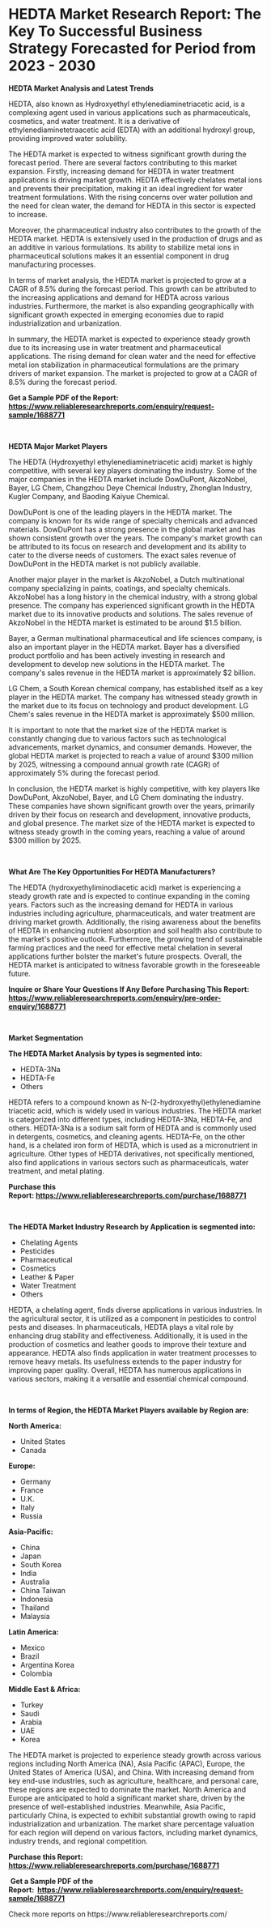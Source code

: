 <p><h1>HEDTA Market Research Report: The Key To Successful Business Strategy Forecasted for Period from 2023 - 2030</h1></p><p><strong>HEDTA Market Analysis and Latest Trends</strong></p>
<p><p>HEDTA, also known as Hydroxyethyl ethylenediaminetriacetic acid, is a complexing agent used in various applications such as pharmaceuticals, cosmetics, and water treatment. It is a derivative of ethylenediaminetetraacetic acid (EDTA) with an additional hydroxyl group, providing improved water solubility.</p><p>The HEDTA market is expected to witness significant growth during the forecast period. There are several factors contributing to this market expansion. Firstly, increasing demand for HEDTA in water treatment applications is driving market growth. HEDTA effectively chelates metal ions and prevents their precipitation, making it an ideal ingredient for water treatment formulations. With the rising concerns over water pollution and the need for clean water, the demand for HEDTA in this sector is expected to increase.</p><p>Moreover, the pharmaceutical industry also contributes to the growth of the HEDTA market. HEDTA is extensively used in the production of drugs and as an additive in various formulations. Its ability to stabilize metal ions in pharmaceutical solutions makes it an essential component in drug manufacturing processes.</p><p>In terms of market analysis, the HEDTA market is projected to grow at a CAGR of 8.5% during the forecast period. This growth can be attributed to the increasing applications and demand for HEDTA across various industries. Furthermore, the market is also expanding geographically with significant growth expected in emerging economies due to rapid industrialization and urbanization.</p><p>In summary, the HEDTA market is expected to experience steady growth due to its increasing use in water treatment and pharmaceutical applications. The rising demand for clean water and the need for effective metal ion stabilization in pharmaceutical formulations are the primary drivers of market expansion. The market is projected to grow at a CAGR of 8.5% during the forecast period.</p></p>
<p><strong>Get a Sample PDF of the Report:&nbsp; <a href="https://www.reliableresearchreports.com/enquiry/request-sample/1688771">https://www.reliableresearchreports.com/enquiry/request-sample/1688771</a></strong></p>
<p>&nbsp;</p>
<p><strong>HEDTA Major Market Players</strong></p>
<p><p>The HEDTA (Hydroxyethyl ethylenediaminetriacetic acid) market is highly competitive, with several key players dominating the industry. Some of the major companies in the HEDTA market include DowDuPont, AkzoNobel, Bayer, LG Chem, Changzhou Deye Chemical Industry, Zhonglan Industry, Kugler Company, and Baoding Kaiyue Chemical.</p><p>DowDuPont is one of the leading players in the HEDTA market. The company is known for its wide range of specialty chemicals and advanced materials. DowDuPont has a strong presence in the global market and has shown consistent growth over the years. The company's market growth can be attributed to its focus on research and development and its ability to cater to the diverse needs of customers. The exact sales revenue of DowDuPont in the HEDTA market is not publicly available.</p><p>Another major player in the market is AkzoNobel, a Dutch multinational company specializing in paints, coatings, and specialty chemicals. AkzoNobel has a long history in the chemical industry, with a strong global presence. The company has experienced significant growth in the HEDTA market due to its innovative products and solutions. The sales revenue of AkzoNobel in the HEDTA market is estimated to be around $1.5 billion.</p><p>Bayer, a German multinational pharmaceutical and life sciences company, is also an important player in the HEDTA market. Bayer has a diversified product portfolio and has been actively investing in research and development to develop new solutions in the HEDTA market. The company's sales revenue in the HEDTA market is approximately $2 billion.</p><p>LG Chem, a South Korean chemical company, has established itself as a key player in the HEDTA market. The company has witnessed steady growth in the market due to its focus on technology and product development. LG Chem's sales revenue in the HEDTA market is approximately $500 million.</p><p>It is important to note that the market size of the HEDTA market is constantly changing due to various factors such as technological advancements, market dynamics, and consumer demands. However, the global HEDTA market is projected to reach a value of around $300 million by 2025, witnessing a compound annual growth rate (CAGR) of approximately 5% during the forecast period.</p><p>In conclusion, the HEDTA market is highly competitive, with key players like DowDuPont, AkzoNobel, Bayer, and LG Chem dominating the industry. These companies have shown significant growth over the years, primarily driven by their focus on research and development, innovative products, and global presence. The market size of the HEDTA market is expected to witness steady growth in the coming years, reaching a value of around $300 million by 2025.</p></p>
<p>&nbsp;</p>
<p><strong>What Are The Key Opportunities For HEDTA Manufacturers?</strong></p>
<p><p>The HEDTA (hydroxyethyliminodiacetic acid) market is experiencing a steady growth rate and is expected to continue expanding in the coming years. Factors such as the increasing demand for HEDTA in various industries including agriculture, pharmaceuticals, and water treatment are driving market growth. Additionally, the rising awareness about the benefits of HEDTA in enhancing nutrient absorption and soil health also contribute to the market's positive outlook. Furthermore, the growing trend of sustainable farming practices and the need for effective metal chelation in several applications further bolster the market's future prospects. Overall, the HEDTA market is anticipated to witness favorable growth in the foreseeable future.</p></p>
<p><strong>Inquire or Share Your Questions If Any Before Purchasing This Report: <a href="https://www.reliableresearchreports.com/enquiry/pre-order-enquiry/1688771">https://www.reliableresearchreports.com/enquiry/pre-order-enquiry/1688771</a></strong></p>
<p>&nbsp;</p>
<p><strong>Market Segmentation</strong></p>
<p><strong>The HEDTA Market Analysis by types is segmented into:</strong></p>
<p><ul><li>HEDTA-3Na</li><li>HEDTA-Fe</li><li>Others</li></ul></p>
<p><p>HEDTA refers to a compound known as N-(2-hydroxyethyl)ethylenediamine triacetic acid, which is widely used in various industries. The HEDTA market is categorized into different types, including HEDTA-3Na, HEDTA-Fe, and others. HEDTA-3Na is a sodium salt form of HEDTA and is commonly used in detergents, cosmetics, and cleaning agents. HEDTA-Fe, on the other hand, is a chelated iron form of HEDTA, which is used as a micronutrient in agriculture. Other types of HEDTA derivatives, not specifically mentioned, also find applications in various sectors such as pharmaceuticals, water treatment, and metal plating.</p></p>
<p><strong>Purchase this Report:&nbsp;<a href="https://www.reliableresearchreports.com/purchase/1688771">https://www.reliableresearchreports.com/purchase/1688771</a></strong></p>
<p>&nbsp;</p>
<p><strong>The HEDTA Market Industry Research by Application is segmented into:</strong></p>
<p><ul><li>Chelating Agents</li><li>Pesticides</li><li>Pharmaceutical</li><li>Cosmetics</li><li>Leather & Paper</li><li>Water Treatment</li><li>Others</li></ul></p>
<p><p>HEDTA, a chelating agent, finds diverse applications in various industries. In the agricultural sector, it is utilized as a component in pesticides to control pests and diseases. In pharmaceuticals, HEDTA plays a vital role by enhancing drug stability and effectiveness. Additionally, it is used in the production of cosmetics and leather goods to improve their texture and appearance. HEDTA also finds application in water treatment processes to remove heavy metals. Its usefulness extends to the paper industry for improving paper quality. Overall, HEDTA has numerous applications in various sectors, making it a versatile and essential chemical compound.</p></p>
<p>&nbsp;</p>
<p><strong>In terms of Region, the HEDTA Market Players available by Region are:</strong></p>
<p>
    <p> <strong> North America: </strong>
        <ul>
            <li>United States</li>
            <li>Canada</li>
        </ul>
        </p> 
    <p> <strong> Europe: </strong>
        <ul>
            <li>Germany</li>
            <li>France</li>
            <li>U.K.</li>
            <li>Italy</li>
            <li>Russia</li>
        </ul>
        </p> 
    <p> <strong> Asia-Pacific: </strong>
        <ul>
            <li>China</li>
            <li>Japan</li>
            <li>South Korea</li>
            <li>India</li>
            <li>Australia</li>
            <li>China Taiwan</li>
            <li>Indonesia</li>
            <li>Thailand</li>
            <li>Malaysia</li>
        </ul>
        </p> 
    <p> <strong> Latin America: </strong>
        <ul>
            <li>Mexico</li>
            <li>Brazil</li>
            <li>Argentina Korea</li>
            <li>Colombia</li>
        </ul>
        </p> 
    <p> <strong> Middle East & Africa: </strong>
        <ul>
            <li>Turkey</li>
            <li>Saudi</li>
            <li>Arabia</li>
            <li>UAE</li>
            <li>Korea</li>
        </ul>
    </p>
    </p>
<p><p>The HEDTA market is projected to experience steady growth across various regions including North America (NA), Asia Pacific (APAC), Europe, the United States of America (USA), and China. With increasing demand from key end-use industries, such as agriculture, healthcare, and personal care, these regions are expected to dominate the market. North America and Europe are anticipated to hold a significant market share, driven by the presence of well-established industries. Meanwhile, Asia Pacific, particularly China, is expected to exhibit substantial growth owing to rapid industrialization and urbanization. The market share percentage valuation for each region will depend on various factors, including market dynamics, industry trends, and regional competition.</p></p>
<p><strong>Purchase this Report: <a href="https://www.reliableresearchreports.com/purchase/1688771">https://www.reliableresearchreports.com/purchase/1688771</a></strong></p>
<p>&nbsp;<strong>Get a Sample PDF of the Report:&nbsp;&nbsp;<a href="https://www.reliableresearchreports.com/enquiry/request-sample/1688771">https://www.reliableresearchreports.com/enquiry/request-sample/1688771</a></strong></p>
<p><strong></strong></p>
<p>Check more reports on https://www.reliableresearchreports.com/</p>